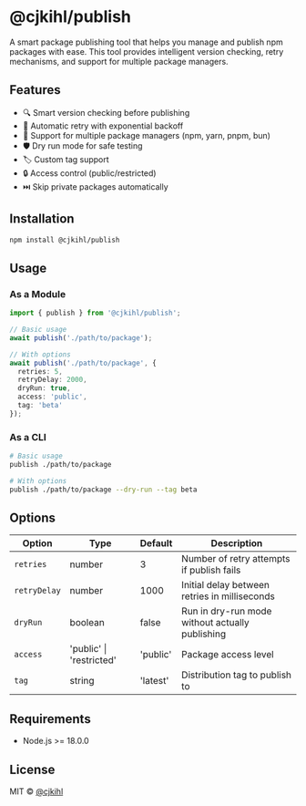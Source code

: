 # @cjkihl/publish

A smart package publishing tool that helps you manage and publish npm packages with ease. This tool provides intelligent version checking, retry mechanisms, and support for multiple package managers.

## Features

- 🔍 Smart version checking before publishing
- 🔄 Automatic retry with exponential backoff
- 🎯 Support for multiple package managers (npm, yarn, pnpm, bun)
- 🛡️ Dry run mode for safe testing
- 🏷️ Custom tag support
- 🔒 Access control (public/restricted)
- ⏭️ Skip private packages automatically

## Installation

```bash
npm install @cjkihl/publish
```

## Usage

### As a Module

```typescript
import { publish } from '@cjkihl/publish';

// Basic usage
await publish('./path/to/package');

// With options
await publish('./path/to/package', {
  retries: 5,
  retryDelay: 2000,
  dryRun: true,
  access: 'public',
  tag: 'beta'
});
```

### As a CLI

```bash
# Basic usage
publish ./path/to/package

# With options
publish ./path/to/package --dry-run --tag beta
```

## Options

| Option | Type | Default | Description |
|--------|------|---------|-------------|
| `retries` | number | 3 | Number of retry attempts if publish fails |
| `retryDelay` | number | 1000 | Initial delay between retries in milliseconds |
| `dryRun` | boolean | false | Run in dry-run mode without actually publishing |
| `access` | 'public' \| 'restricted' | 'public' | Package access level |
| `tag` | string | 'latest' | Distribution tag to publish to |

## Requirements

- Node.js >= 18.0.0

## License

MIT © [@cjkihl](https://github.com/cjkihl)
